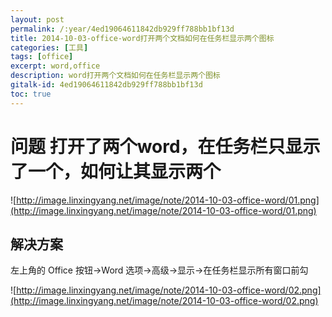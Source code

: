 ```yaml
---
layout: post
permalink: /:year/4ed19064611842db929ff788bb1bf13d
title: 2014-10-03-office-word打开两个文档如何在任务栏显示两个图标
categories: [工具]
tags: [office]
excerpt: word,office
description: word打开两个文档如何在任务栏显示两个图标
gitalk-id: 4ed19064611842db929ff788bb1bf13d
toc: true
---
```


# 问题 打开了两个word，在任务栏只显示了一个，如何让其显示两个

![http://image.linxingyang.net/image/note/2014-10-03-office-word/01.png](http://image.linxingyang.net/image/note/2014-10-03-office-word/01.png)

## 解决方案

左上角的 Office 按钮→Word 选项→高级→显示→在任务栏显示所有窗口前勾

![http://image.linxingyang.net/image/note/2014-10-03-office-word/02.png](http://image.linxingyang.net/image/note/2014-10-03-office-word/02.png)
